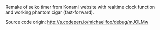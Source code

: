 Remake of seiko timer from Konami website with realtime clock function and working phantom cigar (fast-forward).

Source code origin:
http://s.codepen.io/michaellfoo/debug/mJOLMw
